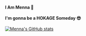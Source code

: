 #### I Am Menna :cherry_blossom:
#### I'm gonna be a HOKAGE Someday :sunglasses:
[![Menna's GitHub stats](https://github-readme-stats.vercel.app/api?username=MennaCC&hide=prs,stars&show_icons=true&theme=radical&hide_border=true)](https://github.com/MennaCC/github-readme-stats&hide=stars,prs)

<!--
**MennaCC/MennaCC** is a ✨ _special_ ✨ repository because its `README.md` (this file) appears on your GitHub profile.

Here are some ideas to get you started:

- 🔭 I’m currently working on ...
- 🌱 I’m currently learning ...
- 👯 I’m looking to collaborate on ...
- 🤔 I’m looking for help with ...
- 💬 Ask me about ...
- 📫 How to reach me: ...
- 😄 Pronouns: ...
- ⚡ Fun fact: ...
-->
